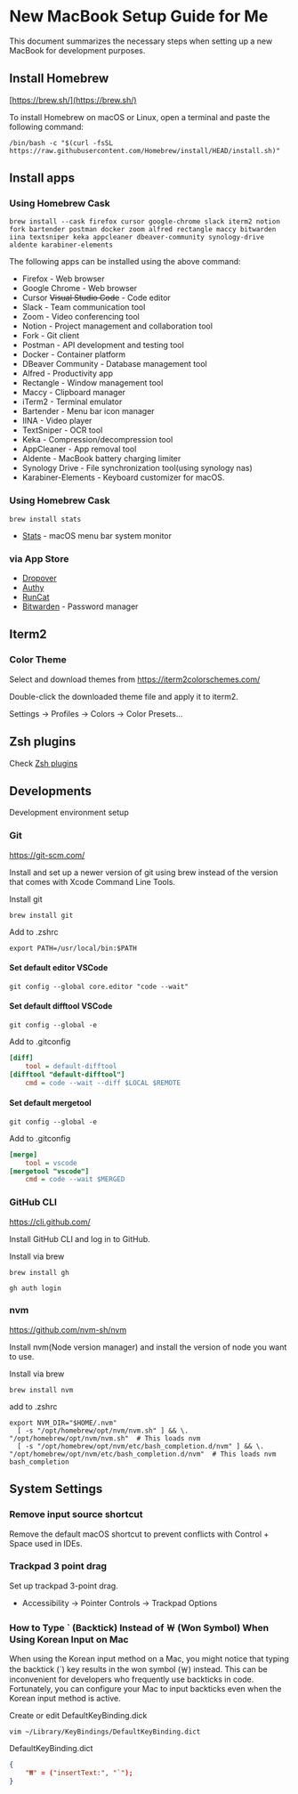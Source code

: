 # New MacBook Setup Guide for Me

This document summarizes the necessary steps when setting up a new MacBook for development purposes.

## Install Homebrew

[https://brew.sh/](https://brew.sh/)

To install Homebrew on macOS or Linux, open a terminal and paste the following command:

```shell
/bin/bash -c "$(curl -fsSL https://raw.githubusercontent.com/Homebrew/install/HEAD/install.sh)"
```

## Install apps

### Using Homebrew Cask

```shell
brew install --cask firefox cursor google-chrome slack iterm2 notion fork bartender postman docker zoom alfred rectangle maccy bitwarden iina textsniper keka appcleaner dbeaver-community synology-drive aldente karabiner-elements
```

The following apps can be installed using the above command:

- Firefox - Web browser
- Google Chrome - Web browser
- Cursor ~~Visual Studio Code~~ - Code editor
- Slack - Team communication tool
- Zoom - Video conferencing tool
- Notion - Project management and collaboration tool
- Fork - Git client
- Postman - API development and testing tool
- Docker - Container platform
- DBeaver Community - Database management tool
- Alfred - Productivity app
- Rectangle - Window management tool
- Maccy - Clipboard manager
- iTerm2 - Terminal emulator
- Bartender - Menu bar icon manager
- IINA - Video player
- TextSniper - OCR tool
- Keka - Compression/decompression tool
- AppCleaner - App removal tool
- Aldente - MacBook battery charging limiter
- Synology Drive - File synchronization tool(using synology nas)
- Karabiner-Elements - Keyboard customizer for macOS.

### Using Homebrew Cask

```shell
brew install stats
```

- [Stats](https://github.com/exelban/stats) - macOS menu bar system monitor


### via App Store

- [Dropover](https://apps.apple.com/kr/app/dropover-easier-drag-drop/id1355679052?mt=12)
- [Authy](https://apps.apple.com/kr/app/twilio-authy/id494168017)
- [RunCat](https://apps.apple.com/kr/app/runcat/id1429033973?mt=12)
- [Bitwarden](https://apps.apple.com/kr/app/bitwarden/id1352778147?mt=12) - Password manager

## Iterm2

### Color Theme

Select and download themes from https://iterm2colorschemes.com/

Double-click the downloaded theme file and apply it to iterm2.

Settings -> Profiles -> Colors -> Color Presets...

## Zsh plugins

Check [Zsh plugins](./zsh-plugins.md)

## Developments

Development environment setup

### Git

https://git-scm.com/

Install and set up a newer version of git using brew instead of the version that comes with Xcode Command Line Tools.

Install git

```shell
brew install git
```

Add to .zshrc

```shell
export PATH=/usr/local/bin:$PATH
```

#### Set default editor VSCode

```shell
git config --global core.editor "code --wait"
```

#### Set default difftool VSCode

```shell
git config --global -e
```

Add to .gitconfig

```ini
[diff]
    tool = default-difftool
[difftool "default-difftool"]
    cmd = code --wait --diff $LOCAL $REMOTE
```

#### Set default mergetool

```shell
git config --global -e
```

Add to .gitconfig

```ini
[merge]
    tool = vscode
[mergetool "vscode"]
    cmd = code --wait $MERGED
```

### GitHub CLI

https://cli.github.com/

Install GitHub CLI and log in to GitHub.

Install via brew

```shell
brew install gh

gh auth login
```

### nvm

https://github.com/nvm-sh/nvm

Install nvm(Node version manager) and install the version of node you want to use.

Install via brew

```shell
brew install nvm
```

add to .zshrc

```shell
export NVM_DIR="$HOME/.nvm"
  [ -s "/opt/homebrew/opt/nvm/nvm.sh" ] && \. "/opt/homebrew/opt/nvm/nvm.sh"  # This loads nvm
  [ -s "/opt/homebrew/opt/nvm/etc/bash_completion.d/nvm" ] && \. "/opt/homebrew/opt/nvm/etc/bash_completion.d/nvm"  # This loads nvm bash_completion
```

## System Settings

### Remove input source shortcut

Remove the default macOS shortcut to prevent conflicts with Control + Space used in IDEs.

### Trackpad 3 point drag

Set up trackpad 3-point drag.

- Accessibility -> Pointer Controls -> Trackpad Options

### How to Type ` (Backtick) Instead of ￦ (Won Symbol) When Using Korean Input on Mac

When using the Korean input method on a Mac, you might notice that typing the backtick (`) key results in the won symbol (￦) instead. This can be inconvenient for developers who frequently use backticks in code. Fortunately, you can configure your Mac to input backticks even when the Korean input method is active.

Create or edit DefaultKeyBinding.dick

```shell
vim ~/Library/KeyBindings/DefaultKeyBinding.dict
```

DefaultKeyBinding.dict

```json
{
    "₩" = ("insertText:", "`");
}
```
